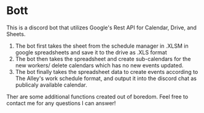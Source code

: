 # Bott
This is a discord bot that utilizes Google's Rest API for Calendar, Drive, and Sheets. 
1. The bot first takes the sheet from the schedule manager in .XLSM in google spreadsheets and save it to the drive as .XLS format
2. The bot then takes the spreadsheet and create sub-calendars for the new workers/ delete calendars which has no new events updated. 
3. The bot finally takes the spreadsheet data to create events according to The Alley's work schedule format, and output it into the discord chat as publicaly available calendar.  

Ther are some additional functions created out of boredom. Feel free to contact me for any questions I can answer!
